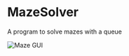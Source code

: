 # MazeSolver
A program to solve mazes with a queue

<img src="https://cloud.githubusercontent.com/assets/10458699/6612086/b3947534-c832-11e4-92ab-a823a69f1fed.PNG"
 alt="Maze GUI" title="mazegui" align="center" />

